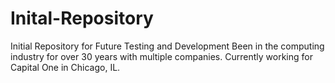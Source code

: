 # Inital-Repository
Initial Repository for Future Testing and Development
Been in the computing industry for over 30 years with multiple companies.
Currently working for Capital One in Chicago, IL.
